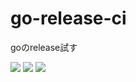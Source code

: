 # go-release-ci
goのrelease試す

![](https://github.com/kmkj000/go-release-ci/workflows/CI/badge.svg)
![](https://github.com/kmkj000/go-release-ci/workflows/Greetings/badge.svg)
![](https://github.com/kmkj000/go-release-ci/workflows/goreleaser/badge.svg)
